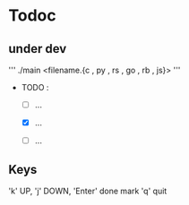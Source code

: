 # Todoc

## under dev

'''
./main <filename.{c , py , rs , go , rb , js}>
'''

+ TODO :
    - [ ] ...
    - [X] ...
    - [ ] ...


## Keys
'k' UP,
'j' DOWN,
'Enter' done mark
'q' quit
